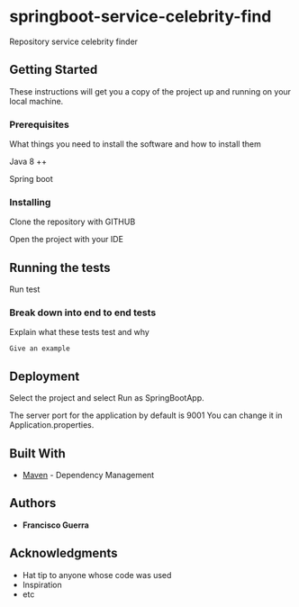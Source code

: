 # springboot-service-celebrity-find

Repository service celebrity finder

## Getting Started

These instructions will get you a copy of the project up and running on your local machine.

### Prerequisites

What things you need to install the software and how to install them

Java 8 ++

Spring boot

### Installing

Clone the repository with GITHUB

Open the project with your IDE

## Running the tests

Run test

### Break down into end to end tests

Explain what these tests test and why

```
Give an example
```

## Deployment

Select the project and select Run as SpringBootApp.

The server port for the application by default is 9001
You can change it in Application.properties.

## Built With

* [Maven](https://maven.apache.org/) - Dependency Management

## Authors

* **Francisco Guerra** 

## Acknowledgments

* Hat tip to anyone whose code was used
* Inspiration
* etc

